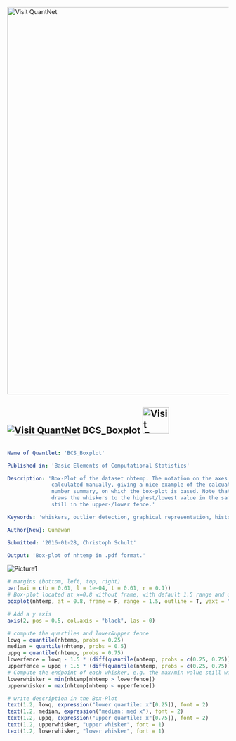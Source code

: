 
[<img src="https://github.com/QuantLet/Styleguide-and-FAQ/blob/master/pictures/banner.png" width="880" alt="Visit QuantNet">](http://quantlet.de/index.php?p=info)

## [<img src="https://github.com/QuantLet/Styleguide-and-Validation-procedure/blob/master/pictures/qloqo.png" alt="Visit QuantNet">](http://quantlet.de/) **BCS_Boxplot** [<img src="https://github.com/QuantLet/Styleguide-and-Validation-procedure/blob/master/pictures/QN2.png" width="60" alt="Visit QuantNet 2.0">](http://quantlet.de/d3/ia)

```yaml

Name of Quantlet: 'BCS_Boxplot'

Published in: 'Basic Elements of Computational Statistics'

Description: 'Box-Plot of the dataset nhtemp. The notation on the axes is
              calculated manually, giving a nice example of the calcuation of a five
              number summary, on which the box-plot is based. Note that R by default
              draws the whiskers to the highest/lowest value in the sample which is
              still in the upper-/lower fence.'

Keywords: 'whiskers, outlier detection, graphical representation, histogram, boxplot'

Author[New]: Gunawan

Submitted: '2016-01-28, Christoph Schult'

Output: 'Box-plot of nhtemp in .pdf format.'
```

![Picture1](BCS_Boxplot.png)


```r
# margins (bottom, left, top, right)
par(mai = c(b = 0.01, l = 1e-04, t = 0.01, r = 0.1))
# Box-plot located at x=0.8 without frame, with default 1.5 range and outliers
boxplot(nhtemp, at = 0.8, frame = F, range = 1.5, outline = T, yaxt = "n", ylim = c(48, 55))

# Add a y axis
axis(2, pos = 0.5, col.axis = "black", las = 0)

# compute the quartiles and lower&upper fence
lowq = quantile(nhtemp, probs = 0.25)
median = quantile(nhtemp, probs = 0.5)
uppq = quantile(nhtemp, probs = 0.75)
lowerfence = lowq - 1.5 * (diff(quantile(nhtemp, probs = c(0.25, 0.75))))
upperfence = uppq + 1.5 * (diff(quantile(nhtemp, probs = c(0.25, 0.75))))
# Compute the endpoint of each whisker, e.g. the max/min value still within the upper/lower-fence
lowerwhisker = min(nhtemp[nhtemp > lowerfence])
upperwhisker = max(nhtemp[nhtemp < upperfence])

# write description in the Box-Plot
text(1.2, lowq, expression("lower quartile: x"[0.25]), font = 2)
text(1.2, median, expression("median: med x"), font = 2)
text(1.2, uppq, expression("upper quartile: x"[0.75]), font = 2)
text(1.2, upperwhisker, "upper whisker", font = 1)
text(1.2, lowerwhisker, "lower whisker", font = 1)
```
